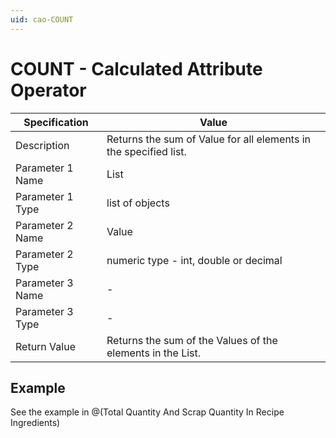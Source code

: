 ```yaml
---
uid: cao-COUNT
---
```


# COUNT - Calculated Attribute Operator

| Specification         | Value                                                        |
| --------------------- | ------------------------------------------------------------ |
| Description           | Returns the sum of Value for all elements in the specified list.           |
| Parameter 1 Name      | List                                                     |
| Parameter 1 Type      | list of objects                                    |
| Parameter 2 Name      | Value                                                          |
| Parameter 2 Type      | numeric type - int, double or decimal                                                            |
| Parameter 3 Name      | -                                                            |
| Parameter 3 Type      | -                                                            |
| Return Value          | Returns the sum of the Values of the elements in the List.                                                     |

## Example
See the example in @(Total Quantity And Scrap Quantity In Recipe Ingredients)
